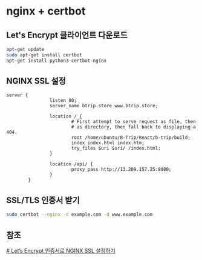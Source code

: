 # nginx + certbot
## Let's Encrypt 클라이언트 다운로드
```bash
apt-get update 
sudo apt-get install certbot 
apt-get install python3-certbot-nginx
```
## NGINX SSL 설정
```nginx
server {
				listen 80;
                server_name btrip.store www.btrip.store;

                location / {
                        # First attempt to serve request as file, then
                        # as directory, then fall back to displaying a 404.
                        root /home/ubuntu/B-Trip/React/b-trip/build;
                        index index.html index.htm;
                        try_files $uri $uri/ /index.html;
                }

                location /api/ {
                        proxy_pass http://13.209.157.25:8080;
                }
	    }
```
## SSL/TLS 인증서 받기
```bash
sudo certbot --nginx -d example.com -d www.example.com
```

## 참조
[# Let’s Encrypt 인증서로 NGINX SSL 설정하기](https://nginxstore.com/blog/nginx/lets-encrypt-%EC%9D%B8%EC%A6%9D%EC%84%9C%EB%A1%9C-nginx-ssl-%EC%84%A4%EC%A0%95%ED%95%98%EA%B8%B0/)

